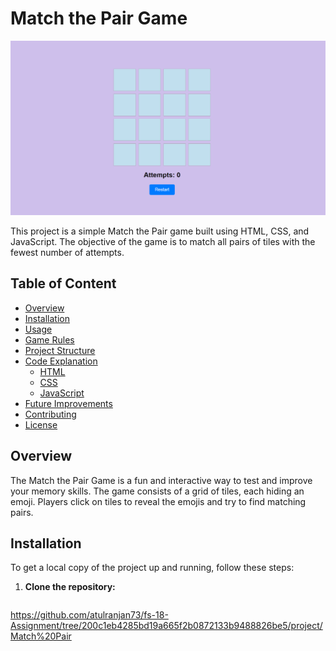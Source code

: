 # Match the Pair Game

![img](Screenshot%202024-07-12%20130848.png)

This project is a simple Match the Pair game built using HTML, CSS, and JavaScript. The objective of the game is to match all pairs of tiles with the fewest number of attempts.

## Table of Content

- [Overview](#overview)
- [Installation](#installation)
- [Usage](#usage)
- [Game Rules](#game-rules)
- [Project Structure](#project-structure)
- [Code Explanation](#code-explanation)
  - [HTML](#html)
  - [CSS](#CSS)
  - [JavaScript](#javascript)
- [Future Improvements](#future-improvements)
- [Contributing](#contributing)
- [License](#license)

## Overview

The Match the Pair Game is a fun and interactive way to test and improve your memory skills. The game consists of a grid of tiles, each hiding an emoji. Players click on tiles to reveal the emojis and try to find matching pairs.

## Installation

To get a local copy of the project up and running, follow these steps:

1. **Clone the repository:**
   ```sh
 https://github.com/atulranjan73/fs-18-Assignment/tree/200c1eb4285bd19a665f2b0872133b9488826be5/project/Match%20Pair
